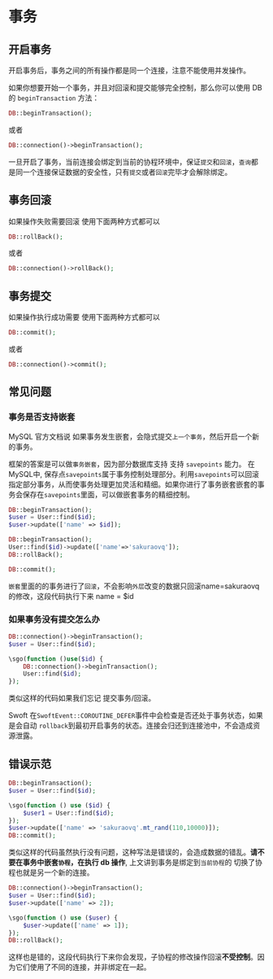 # 事务


## 开启事务

开启事务后，事务之间的所有操作都是同一个连接，注意不能使用并发操作。

 如果你想要开始一个事务，并且对回滚和提交能够完全控制，那么你可以使用 DB  的 `beginTransaction` 方法：

```php
DB::beginTransaction();
```
或者
```php
DB::connection()->beginTransaction();
```
一旦开启了事务，当前连接会绑定到当前的协程环境中，保证`提交`和`回滚`，`查询`都是同一个连接保证数据的安全性，只有`提交`或者`回滚`完毕才会解除绑定。


## 事务回滚
如果操作失败需要回滚 使用下面两种方式都可以

```php
DB::rollBack();
```
或者
```php
DB::connection()->rollBack();
```

## 事务提交
如果操作执行成功需要 使用下面两种方式都可以

```php
DB::commit();
```
或者
```php
DB::connection()->commit();
```

## 常见问题

### 事务是否支持嵌套
MySQL 官方文档说 如果事务发生嵌套，会隐式提交`上一个事务`，然后开启一个新的事务。

框架的答案是可以做`事务嵌套`，因为部分数据库支持 支持 `savepoints` 能力。
在MySQL中, 保存点`savepoints`属于事务控制处理部分。利用`savepoints`可以回滚指定部分事务，从而使事务处理更加灵活和精细。如果你进行了事务嵌套嵌套的事务会保存在`savepoints`里面，可以做嵌套事务的精细控制。
```php
DB::beginTransaction();
$user = User::find($id);
$user->update(['name' => $id]);

DB::beginTransaction();
User::find($id)->update(['name'=>'sakuraovq']);
DB::rollBack();

DB::commit();
```
`嵌套`里面的的事务进行了`回滚`，不会影响`外层`改变的数据只回滚name=sakuraovq的修改，这段代码执行下来 name = $id

### 如果事务没有提交怎么办
```php
DB::connection()->beginTransaction();
$user = User::find($id);

\sgo(function ()use($id) {
    DB::connection()->beginTransaction();
    User::find($id);
});
```
类似这样的代码如果我们忘记 提交事务/回滚。

Swoft 在`SwoftEvent::COROUTINE_DEFER`事件中会检查是否还处于事务状态，如果是会自动 `rollback`到最初开启事务的状态。连接会归还到连接池中，不会造成资源泄露。

## 错误示范
```php
DB::beginTransaction();
$user = User::find($id);

\sgo(function () use ($id) {
    $user1 = User::find($id);
});
$user->update(['name' => 'sakuraovq'.mt_rand(110,10000)]);
DB::commit();

```
类似这样的代码虽然执行没有问题，这种写法是错误的，会造成数据的错乱。**请不要在事务中嵌套`协程`，在执行 db 操作**, 上文讲到事务是绑定到`当前协程`的 切换了协程也就是另一个新的连接。

```php
DB::connection()->beginTransaction();
$user = User::find($id);
$user->update(['name' => 2]);

\sgo(function () use ($user) {
    $user->update(['name' => 1]);
});
DB::rollBack();
```
这样也是错的，这段代码执行下来你会发现，子协程的修改操作回滚**不受控制**。因为它们使用了不同的连接，并非绑定在一起。
